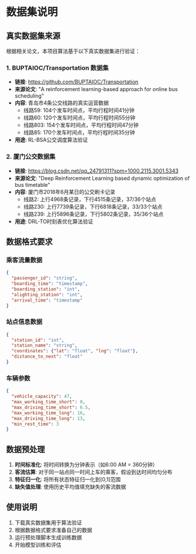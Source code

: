 # 数据集说明

## 真实数据集来源

根据相关论文，本项目算法基于以下真实数据集进行验证：

### 1. BUPTAIOC/Transportation 数据集
- **链接**: https://github.com/BUPTAIOC/Transportation
- **来源论文**: "A reinforcement learning-based approach for online bus scheduling"
- **内容**: 青岛市4条公交线路的真实运营数据
  - 线路59: 104个发车时间点，平均行程时间41分钟
  - 线路60: 120个发车时间点，平均行程时间55分钟  
  - 线路803: 154个发车时间点，平均行程时间47分钟
  - 线路85: 170个发车时间点，平均行程时间35分钟
- **用途**: RL-BSA公交调度算法验证

### 2. 厦门公交数据集
- **链接**: https://blog.csdn.net/qq_24791311?spm=1000.2115.3001.5343
- **来源论文**: "Deep Reinforcement Learning based dynamic optimization of bus timetable"
- **内容**: 厦门市2018年6月某日的公交刷卡记录
  - 线路2: 上行4968条记录，下行4515条记录，37/36个站点
  - 线路230: 上行7739条记录，下行6818条记录，33/33个站点
  - 线路239: 上行5896条记录，下行5802条记录，35/36个站点
- **用途**: DRL-TO时刻表优化算法验证

## 数据格式要求

### 乘客流量数据
```json
{
  "passenger_id": "string",
  "boarding_time": "timestamp", 
  "boarding_station": "int",
  "alighting_station": "int",
  "arrival_time": "timestamp"
}
```

### 站点信息数据
```json
{
  "station_id": "int",
  "station_name": "string",
  "coordinates": {"lat": "float", "lng": "float"},
  "distance_to_next": "float"
}
```

### 车辆参数
```json
{
  "vehicle_capacity": 47,
  "max_working_time_short": 8,
  "max_driving_time_short": 6.5,
  "max_working_time_long": 16,
  "max_driving_time_long": 13,
  "min_rest_time": 3
}
```

## 数据预处理

1. **时间标准化**: 将时间转换为分钟表示（如6:00 AM = 360分钟）
2. **客流估算**: 对于同一站点同一时间上车的乘客，假设到达时间均匀分布
3. **特征归一化**: 将所有状态特征归一化到[0,1]范围
4. **缺失值处理**: 使用历史平均值填充缺失的客流数据

## 使用说明

1. 下载真实数据集用于算法验证
2. 根据数据格式要求准备自己的数据
3. 运行预处理脚本生成训练数据
4. 开始模型训练和评估
